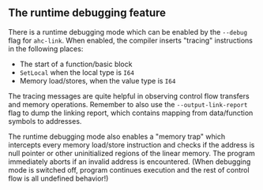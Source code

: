 ## The runtime debugging feature

There is a runtime debugging mode which can be enabled by the `--debug` flag for `ahc-link`. When enabled, the compiler inserts "tracing" instructions in the following places:

* The start of a function/basic block
* `SetLocal` when the local type is `I64`
* Memory load/stores, when the value type is `I64`

The tracing messages are quite helpful in observing control flow transfers and memory operations. Remember to also use the `--output-link-report` flag to dump the linking report, which contains mapping from data/function symbols to addresses.

The runtime debugging mode also enables a "memory trap" which intercepts every memory load/store instruction and checks if the address is null pointer or other uninitialized regions of the linear memory. The program immediately aborts if an invalid address is encountered. (When debugging mode is switched off, program continues execution and the rest of control flow is all undefined behavior!)
